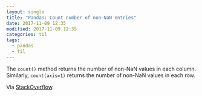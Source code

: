 ```yaml
---
layout: single
title: "Pandas: Count number of non-NaN entries"
date: 2017-11-09 12:35
modified: 2017-11-09 12:35
categories: til
tags:
  - pandas
  - til
---
```


The `count()` method returns the number of non-NaN values in each column.
Similarly, `count(axis=1)` returns the number of non-NaN values in each row.

Via [StackOverflow](https://stackoverflow.com/a/29971188/1257318).
